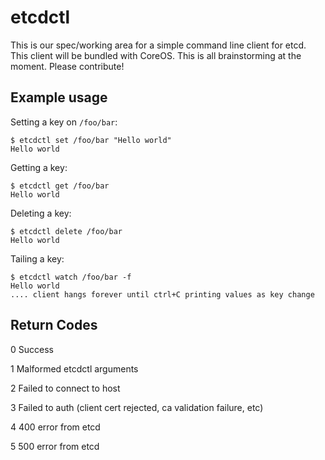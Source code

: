 etcdctl
========

This is our spec/working area for a simple command line client for etcd. This client will be bundled with CoreOS. This is all brainstorming at the moment. Please contribute!

## Example usage

Setting a key on `/foo/bar`: 

    $ etcdctl set /foo/bar "Hello world"
    Hello world
    
Getting a key:

    $ etcdctl get /foo/bar
    Hello world

Deleting a key:

	$ etcdctl delete /foo/bar
    Hello world

Tailing a key:

    $ etcdctl watch /foo/bar -f
    Hello world
    .... client hangs forever until ctrl+C printing values as key change

## Return Codes

0	Success

1	Malformed etcdctl arguments

2	Failed to connect to host

3	Failed to auth (client cert rejected, ca validation failure, etc)

4	400 error from etcd

5	500 error from etcd
